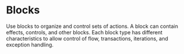 # Blocks

Use blocks to organize and control sets of actions. A block can contain effects, controls, and other blocks. Each block type has different characteristics to allow control of flow, transactions, iterations, and exception handling.
